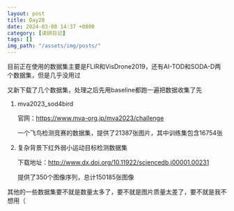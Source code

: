 ```yaml
---
layout: post
title: Day28
date: 2024-03-08 14:37 +0800
category: [读研日记]
tags: []
img_path: "/assets/img/posts/"
---
```


目前正在使用的数据集主要是FLIR和VisDrone2019，还有AI-TOD和SODA-D两个数据集，但是几乎没用过

又新下载了几个数据集，处理之后先用baseline都跑一遍把数据收集了先

1. mva2023_sod4bird

    官网：https://www.mva-org.jp/mva2023/challenge

    一个飞鸟检测竞赛的数据集，提供了21387张图片，其中训练集包含16754张

2. 复杂背景下红外弱小运动目标检测数据集

    下载地址：http://www.dx.doi.org/10.11922/sciencedb.j00001.00231

    提供了350个图像序列，总计150185张图像

其他的一些数据集要不就是数量太多了，要不就是图片质量太差了，要不就是我不想用（
